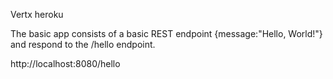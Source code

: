 Vertx heroku

The basic app consists of a basic REST endpoint {message:"Hello, World!"} and respond to the /hello endpoint.

http://localhost:8080/hello